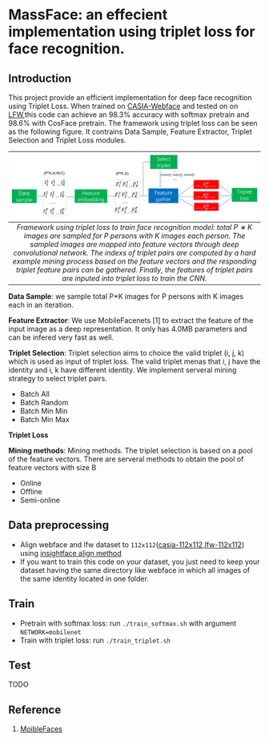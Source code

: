 # MassFace: an effecient implementation using triplet loss for face recognition.

## Introduction
This project provide an efficient implementation for deep face recognition using Triplet Loss. When trained on [CASIA-Webface](http://www.cbsr.ia.ac.cn/english/CASIA-WebFace-Database.html) and tested on on [LFW](http://vis-www.cs.umass.edu/lfw/),this code can achieve an 98.3% accuracy with softmax pretrain and 98.6% with CosFace pretrain. The framework using triplet loss can be seen as the following figure. It contrains Data Sample, Feature Extractor, Triplet Selection and Triplet Loss modules.

|![image](./images/framework.png) |
|:--:|
| *Framework using triplet loss to train face recognition model: total P ∗ K images are sampled for P persons with K images each person. The sampled images are mapped into feature vectors through deep convolutional network. The indexs of triplet pairs are computed by a hard example mining process based on the feature vectors and the responding triplet feature pairs can be gathered. Finally, the features of triplet pairs are inputed into triplet loss to train the CNN.* |

**Data Sample**: we sample total P*K images for P persons with K images each in an iteration.

**Feature Extractor**: We use MobileFacenets [1] to extract the feature of the input image as a deep representation. It only has 4.0MB parameters and can be infered very fast as well.

**Triplet Selection**: Triplet selection aims to choice the valid triplet (i, j, k) which is used as input of triplet loss. The valid triplet menas that i, j have the identity and i, k have different identity. We implement serveral mining strategy to select triplet pairs.
- Batch All
- Batch Random
- Batch Min Min
- Batch Min Max

**Triplet Loss**

**Mining methods**: Mining methods. The triplet selection is based on a pool of the feature vectors. There are serveral methods to obtain the pool of feature vectors with size B
- Online
- Offline
- Semi-online


## Data preprocessing

- Align webface and lfw dataset to ```112x112```([casia-112x112](https://pan.baidu.com/s/1MYNq6pkZJCkpKERC92Ea1A),[lfw-112x112](https://pan.baidu.com/s/1-QASgnuL0FYBpzq3K79Vmw)) using [insightface align method](https://github.com/deepinsight/insightface/blob/master/src/align/align_lfw.py)
- If you want to train this code on your dataset, you just need to keep your dataset having the same directory like webface in which all images of the same identity located in one folder.

## Train
- Pretrain with softmax loss: run ```./train_softmax.sh``` with argument ```NETWORK=mobilenet```
- Train with triplet loss: run ```./train_triplet.sh```
## Test
TODO

## Reference
1. [MoibleFaces](https://arxiv.org/pdf/1804.07573)
